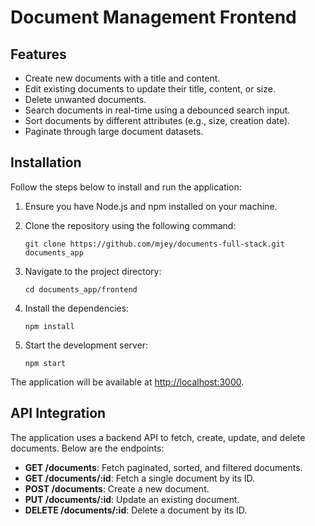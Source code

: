 Document Management Frontend
===============================

Features
--------

*   Create new documents with a title and content.
*   Edit existing documents to update their title, content, or size.
*   Delete unwanted documents.
*   Search documents in real-time using a debounced search input.
*   Sort documents by different attributes (e.g., size, creation date).
*   Paginate through large document datasets.

Installation
------------

Follow the steps below to install and run the application:

1.  Ensure you have Node.js and npm installed on your machine.
2.  Clone the repository using the following command:
    
        git clone https://github.com/mjey/documents-full-stack.git documents_app
    
3.  Navigate to the project directory:
    
        cd documents_app/frontend
    
4.  Install the dependencies:
    
        npm install
    
5.  Start the development server:
    
        npm start
    

The application will be available at [http://localhost:3000](http://localhost:3000).

API Integration
---------------

The application uses a backend API to fetch, create, update, and delete documents. Below are the endpoints:

*   **GET /documents**: Fetch paginated, sorted, and filtered documents.
*   **GET /documents/:id**: Fetch a single document by its ID.
*   **POST /documents**: Create a new document.
*   **PUT /documents/:id**: Update an existing document.
*   **DELETE /documents/:id**: Delete a document by its ID.

